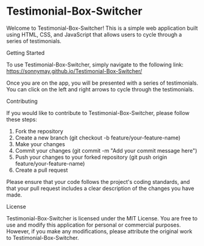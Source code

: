 # Testimonial-Box-Switcher

Welcome to Testimonial-Box-Switcher! This is a simple web application built using HTML, CSS, and JavaScript that allows users to cycle through a series of testimonials.

Getting Started

To use Testimonial-Box-Switcher, simply navigate to the following link: https://sonnymay.github.io/Testimonial-Box-Switcher/

Once you are on the app, you will be presented with a series of testimonials. You can click on the left and right arrows to cycle through the testimonials.

Contributing

If you would like to contribute to Testimonial-Box-Switcher, please follow these steps:

1. Fork the repository
2. Create a new branch (git checkout -b feature/your-feature-name)
3. Make your changes
4. Commit your changes (git commit -m "Add your commit message here")
5. Push your changes to your forked repository (git push origin feature/your-feature-name)
6. Create a pull request

Please ensure that your code follows the project's coding standards, and that your pull request includes a clear description of the changes you have made.

License

Testimonial-Box-Switcher is licensed under the MIT License. You are free to use and modify this application for personal or commercial purposes. However, if you make any modifications, please attribute the original work to Testimonial-Box-Switcher.
